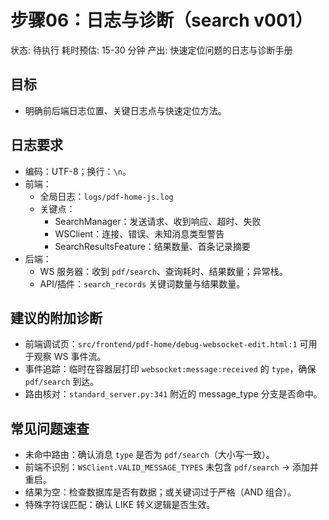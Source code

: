 # 步骤06：日志与诊断（search v001）

状态: 待执行
耗时预估: 15-30 分钟
产出: 快速定位问题的日志与诊断手册

## 目标
- 明确前后端日志位置、关键日志点与快速定位方法。

## 日志要求
- 编码：UTF-8；换行：`\n`。
- 前端：
  - 全局日志：`logs/pdf-home-js.log`
  - 关键点：
    - SearchManager：发送请求、收到响应、超时、失败
    - WSClient：连接、错误、未知消息类型警告
    - SearchResultsFeature：结果数量、首条记录摘要
- 后端：
  - WS 服务器：收到 `pdf/search`、查询耗时、结果数量；异常栈。
  - API/插件：`search_records` 关键词数量与结果数量。

## 建议的附加诊断
- 前端调试页：`src/frontend/pdf-home/debug-websocket-edit.html:1` 可用于观察 WS 事件流。
- 事件追踪：临时在容器层打印 `websocket:message:received` 的 `type`，确保 `pdf/search` 到达。
- 路由核对：`standard_server.py:341` 附近的 message_type 分支是否命中。

## 常见问题速查
- 未命中路由：确认消息 `type` 是否为 `pdf/search`（大小写一致）。
- 前端不识别：`WSClient.VALID_MESSAGE_TYPES` 未包含 `pdf/search` → 添加并重启。
- 结果为空：检查数据库是否有数据；或关键词过于严格（AND 组合）。
- 特殊字符误匹配：确认 LIKE 转义逻辑是否生效。
